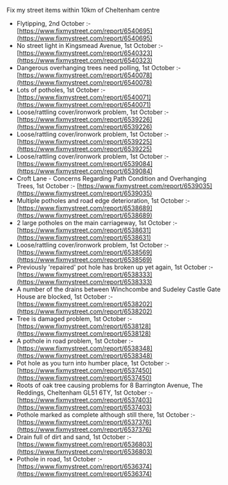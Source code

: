 Fix my street items within 10km of Cheltenham centre

<!-- fix_marker starts -->

- Flytipping, 2nd October :- [https://www.fixmystreet.com/report/6540695](https://www.fixmystreet.com/report/6540695)
- No street light in Kingsmead Avenue, 1st October :- [https://www.fixmystreet.com/report/6540323](https://www.fixmystreet.com/report/6540323)
- Dangerous overhanging trees need polling, 1st October :- [https://www.fixmystreet.com/report/6540078](https://www.fixmystreet.com/report/6540078)
- Lots of potholes, 1st October :- [https://www.fixmystreet.com/report/6540071](https://www.fixmystreet.com/report/6540071)
- Loose/rattling cover/ironwork problem, 1st October :- [https://www.fixmystreet.com/report/6539226](https://www.fixmystreet.com/report/6539226)
- Loose/rattling cover/ironwork problem, 1st October :- [https://www.fixmystreet.com/report/6539225](https://www.fixmystreet.com/report/6539225)
- Loose/rattling cover/ironwork problem, 1st October :- [https://www.fixmystreet.com/report/6539084](https://www.fixmystreet.com/report/6539084)
- Croft Lane - Concerns Regarding Path Condition and Overhanging Trees, 1st October :- [https://www.fixmystreet.com/report/6539035](https://www.fixmystreet.com/report/6539035)
- Multiple potholes and road edge deterioration, 1st October :- [https://www.fixmystreet.com/report/6538689](https://www.fixmystreet.com/report/6538689)
- 2 large potholes on the main carriageway, 1st October :- [https://www.fixmystreet.com/report/6538631](https://www.fixmystreet.com/report/6538631)
- Loose/rattling cover/ironwork problem, 1st October :- [https://www.fixmystreet.com/report/6538569](https://www.fixmystreet.com/report/6538569)
- Previously 'repaired' pot hole has broken up yet again, 1st October :- [https://www.fixmystreet.com/report/6538333](https://www.fixmystreet.com/report/6538333)
- A number of the drains between Winchcombe and Sudeley Castle Gate House are blocked, 1st October :- [https://www.fixmystreet.com/report/6538202](https://www.fixmystreet.com/report/6538202)
- Tree is damaged problem, 1st October :- [https://www.fixmystreet.com/report/6538128](https://www.fixmystreet.com/report/6538128)
- A pothole in road problem, 1st October :- [https://www.fixmystreet.com/report/6538348](https://www.fixmystreet.com/report/6538348)
- Pot hole as you turn into humber place, 1st October :- [https://www.fixmystreet.com/report/6537450](https://www.fixmystreet.com/report/6537450)
- Roots of oak tree causing problems for 8 Barrington Avenue, The Reddings, Cheltenham GL51 6TY, 1st October :- [https://www.fixmystreet.com/report/6537403](https://www.fixmystreet.com/report/6537403)
- Pothole marked as complete although still there, 1st October :- [https://www.fixmystreet.com/report/6537376](https://www.fixmystreet.com/report/6537376)
- Drain full of dirt and sand, 1st October :- [https://www.fixmystreet.com/report/6536803](https://www.fixmystreet.com/report/6536803)
- Pothole in road, 1st October :- [https://www.fixmystreet.com/report/6536374](https://www.fixmystreet.com/report/6536374)

<!-- fix_marker ends -->